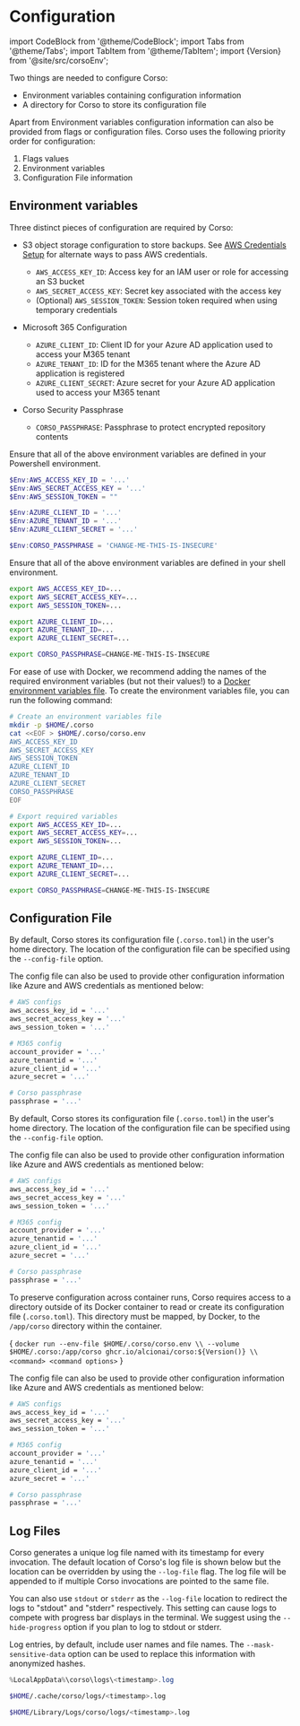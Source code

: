# Configuration

import CodeBlock from '@theme/CodeBlock';
import Tabs from '@theme/Tabs';
import TabItem from '@theme/TabItem';
import {Version} from '@site/src/corsoEnv';

Two things are needed to configure Corso:

* Environment variables containing configuration information
* A directory for Corso to store its configuration file

Apart from Environment variables configuration information can also be provided from flags or configuration files.
Corso uses the following priority order for configuration:

1. Flags values
2. Environment variables
3. Configuration File information

## Environment variables

Three distinct pieces of configuration are required by Corso:

* S3 object storage configuration to store backups. See [AWS Credentials Setup](../repos#s3-creds-setup) for
alternate ways to pass AWS credentials.
  * `AWS_ACCESS_KEY_ID`: Access key for an IAM user or role for accessing an S3 bucket
  * `AWS_SECRET_ACCESS_KEY`: Secret key associated with the access key
  * (Optional) `AWS_SESSION_TOKEN`: Session token required when using temporary credentials

* Microsoft 365 Configuration
  * `AZURE_CLIENT_ID`: Client ID for your Azure AD application used to access your M365 tenant
  * `AZURE_TENANT_ID`: ID for the M365 tenant where the Azure AD application is registered
  * `AZURE_CLIENT_SECRET`: Azure secret for your Azure AD application used to access your M365 tenant

* Corso Security Passphrase
  * `CORSO_PASSPHRASE`: Passphrase to protect encrypted repository contents

<Tabs groupId="os">
<TabItem value="win" label="Powershell">

Ensure that all of the above environment variables are defined in your Powershell environment.

  ```powershell
  $Env:AWS_ACCESS_KEY_ID = '...'
  $Env:AWS_SECRET_ACCESS_KEY = '...'
  $Env:AWS_SESSION_TOKEN = ""

  $Env:AZURE_CLIENT_ID = '...'
  $Env:AZURE_TENANT_ID = '...'
  $Env:AZURE_CLIENT_SECRET = '...'

  $Env:CORSO_PASSPHRASE = 'CHANGE-ME-THIS-IS-INSECURE'
  ```

</TabItem>
<TabItem value="unix" label="Linux/macOS">

Ensure that all of the above environment variables are defined in your shell environment.

  ```bash
  export AWS_ACCESS_KEY_ID=...
  export AWS_SECRET_ACCESS_KEY=...
  export AWS_SESSION_TOKEN=...

  export AZURE_CLIENT_ID=...
  export AZURE_TENANT_ID=...
  export AZURE_CLIENT_SECRET=...

  export CORSO_PASSPHRASE=CHANGE-ME-THIS-IS-INSECURE
  ```

</TabItem>
<TabItem value="docker" label="Docker">

For ease of use with Docker, we recommend adding the names of the required environment variables (but not their
values!) to a [Docker environment variables file](https://docs.docker.com/engine/reference/commandline/run/#set-environment-variables--e---env---env-file).
To create the environment variables file, you can run the following command:

  ```bash
  # Create an environment variables file
  mkdir -p $HOME/.corso
  cat <<EOF > $HOME/.corso/corso.env
  AWS_ACCESS_KEY_ID
  AWS_SECRET_ACCESS_KEY
  AWS_SESSION_TOKEN
  AZURE_CLIENT_ID
  AZURE_TENANT_ID
  AZURE_CLIENT_SECRET
  CORSO_PASSPHRASE
  EOF

  # Export required variables
  export AWS_ACCESS_KEY_ID=...
  export AWS_SECRET_ACCESS_KEY=...
  export AWS_SESSION_TOKEN=...

  export AZURE_CLIENT_ID=...
  export AZURE_TENANT_ID=...
  export AZURE_CLIENT_SECRET=...

  export CORSO_PASSPHRASE=CHANGE-ME-THIS-IS-INSECURE
  ```

</TabItem>
</Tabs>

## Configuration File

<Tabs groupId="os">
<TabItem value="win" label="Powershell">

By default, Corso stores its configuration file (`.corso.toml`) in the user's home directory.
The location of the configuration file can be specified using the `--config-file` option.

The config file can also be used to provide other configuration information like Azure and AWS credentials as mentioned below:

  ```bash
 # AWS configs
 aws_access_key_id = '...'
 aws_secret_access_key = '...'
 aws_session_token = '...'
  
 # M365 config
 account_provider = '...'
 azure_tenantid = '...'
 azure_client_id = '...' 
 azure_secret = '...'

 # Corso passphrase
 passphrase = '...'
```

</TabItem>
<TabItem value="unix" label="Linux/macOS">

By default, Corso stores its configuration file (`.corso.toml`) in the user's home directory.
The location of the configuration file can be specified using the `--config-file` option.

The config file can also be used to provide other configuration information like Azure and AWS credentials as mentioned below:

  ```bash
 # AWS configs
 aws_access_key_id = '...'
 aws_secret_access_key = '...'
 aws_session_token = '...'
  
 # M365 config
 account_provider = '...'
 azure_tenantid = '...'
 azure_client_id = '...' 
 azure_secret = '...'

 # Corso passphrase
 passphrase = '...'
```

</TabItem>
<TabItem value="docker" label="Docker">

To preserve configuration across container runs, Corso requires access to a directory outside of its Docker container
to read or create its configuration file (`.corso.toml`). This directory must be mapped, by Docker, to the `/app/corso`
directory within the container.

<CodeBlock language="bash">{
`docker run --env-file $HOME/.corso/corso.env \\
  --volume $HOME/.corso:/app/corso ghcr.io/alcionai/corso:${Version()} \\
  <command> <command options>`
}</CodeBlock>

The config file can also be used to provide other configuration information like Azure and AWS credentials as mentioned below:

  ```bash
 # AWS configs
 aws_access_key_id = '...'
 aws_secret_access_key = '...'
 aws_session_token = '...'
  
 # M365 config
 account_provider = '...'
 azure_tenantid = '...'
 azure_client_id = '...' 
 azure_secret = '...'

 # Corso passphrase
 passphrase = '...'
```

</TabItem>
</Tabs>

## Log Files

Corso generates a unique log file named with its timestamp for every invocation.
The default location of Corso's log file is shown below but the location can be overridden by using the `--log-file` flag.
The log file will be appended to if multiple Corso invocations are pointed to the same file.

You can also use `stdout` or `stderr` as the `--log-file` location to redirect the logs to "stdout" and "stderr" respectively.
This setting can cause logs to compete with progress bar displays in the terminal.
We suggest using the `--hide-progress` option if you plan to log to stdout or stderr.

Log entries, by default, include user names and file names. The `--mask-sensitive-data` option can be
used to replace this information with anonymized hashes.

<Tabs groupId="os">
<TabItem value="win" label="Windows">

  ```powershell
  %LocalAppData%\corso\logs\<timestamp>.log
  ```

</TabItem>
<TabItem value="unix" label="Linux">

  ```bash
  $HOME/.cache/corso/logs/<timestamp>.log
  ```

</TabItem>
<TabItem value="macos" label="macOS">

  ```bash
  $HOME/Library/Logs/corso/logs/<timestamp>.log
  ```

</TabItem>
</Tabs>

